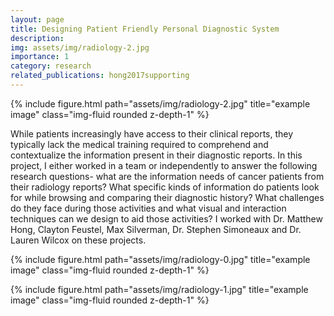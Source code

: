 ```yaml
---
layout: page
title: Designing Patient Friendly Personal Diagnostic System
description: 
img: assets/img/radiology-2.jpg
importance: 1
category: research
related_publications: hong2017supporting
---
```

{% include figure.html path="assets/img/radiology-2.jpg" title="example image" class="img-fluid rounded z-depth-1" %}

While patients increasingly have access to their clinical reports, they typically lack the medical training required to comprehend and contextualize the information present in their diagnostic reports. In this project, I either worked in a team or independently to answer the following research questions- what are the information needs of cancer patients from their radiology reports? What specific kinds of information do patients look for while browsing and comparing their diagnostic history? What challenges do they face during those activities and what visual and interaction techniques can we design to aid those activities? I worked with Dr. Matthew Hong, Clayton Feustel, Max Silverman, Dr. Stephen Simoneaux and Dr. Lauren Wilcox on these projects.

{% include figure.html path="assets/img/radiology-0.jpg" title="example image" class="img-fluid rounded z-depth-1" %}

{% include figure.html path="assets/img/radiology-1.jpg" title="example image" class="img-fluid rounded z-depth-1" %}




